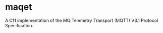 maqet
=====

A C11 implementation of the MQ Telemetry Transport (MQTT) V3.1 Protocol Specification.

